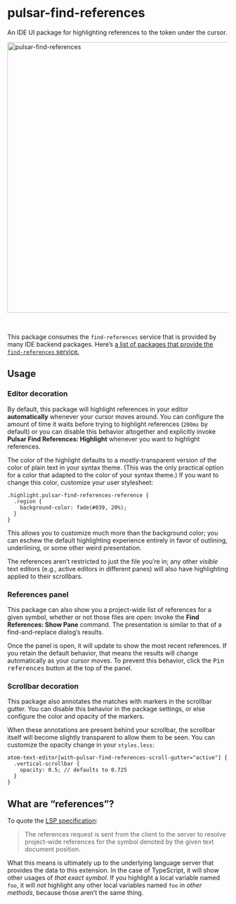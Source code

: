 # pulsar-find-references

An IDE UI package for highlighting references to the token under the cursor.

<img width="617" alt="pulsar-find-references" src="https://gist.github.com/assets/3450/4383f6bf-5c19-4fce-8326-403fdacd7784" style="margin-bottom: 2rem;">

This package consumes the `find-references` service that is provided by many IDE backend packages. Here’s [a list of packages that provide the `find-references` service.](https://web.pulsar-edit.dev/packages?service=find-references&serviceType=provided)

## Usage

### Editor decoration

By default, this package will highlight references in your editor **automatically** whenever your cursor moves around. You can configure the amount of time it waits before trying to highlight references (`200ms` by default) or you can disable this behavior altogether and explicitly invoke **Pulsar Find References: Highlight** whenever you want to highlight references.

The color of the highlight defaults to a mostly-transparent version of the color of plain text in your syntax theme. (This was the only practical option for a color that adapted to the color of your syntax theme.) If you want to change this color, customize your user stylesheet:

```less
.highlight.pulsar-find-references-reference {
  .region {
    background-color: fade(#039, 20%);
  }
}
```

This allows you to customize much more than the background color; you can eschew the default highlighting experience entirely in favor of outlining, underlining, or some other weird presentation.

The references aren’t restricted to just the file you’re in; any other _visible_ text editors (e.g., active editors in different panes) will also have highlighting applied to their scrollbars.

### References panel

This package can also show you a project-wide list of references for a given symbol, whether or not those files are open: invoke the **Find References: Show Pane** command. The presentation is similar to that of a find-and-replace dialog’s results.

Once the panel is open, it will update to show the most recent references. If you retain the default behavior, that means the results will change automatically as your cursor moves. To prevent this behavior, click the <kbd>Pin references</kbd> button at the top of the panel.

### Scrollbar decoration

This package also annotates the matches with markers in the scrollbar gutter. You can disable this behavior in the package settings, or else configure the color and opacity of the markers.

When these annotations are present behind your scrollbar, the scrollbar itself will become slightly transparent to allow them to be seen. You can customize the opacity change in your `styles.less`:

```less
atom-text-editor[with-pulsar-find-references-scroll-gutter="active"] {
  .vertical-scrollbar {
    opacity: 0.5; // defaults to 0.725
  }
}
```

## What are “references”?

To quote the [LSP specification](https://microsoft.github.io/language-server-protocol/specifications/lsp/3.17/specification/#textDocument_references):

> The references request is sent from the client to the server to resolve project-wide references for the symbol denoted by the given text document position.

What this means is ultimately up to the underlying language server that provides the data to this extension. In the case of TypeScript, it will show other usages of _that exact symbol_. If you highlight a local variable named `foo`, it will _not_ highlight any other local variables named `foo` in _other methods_, because those aren’t the same thing.
